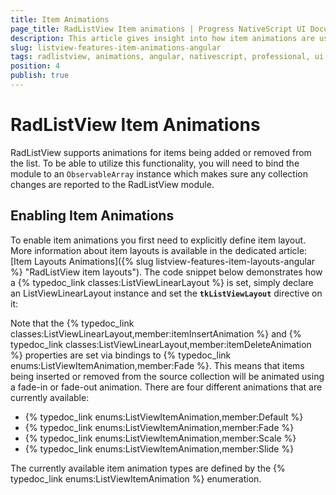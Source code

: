 ```yaml
---
title: Item Animations
page_title: RadListView Item animations | Progress NativeScript UI Documentation
description: This article gives insight into how item animations are used with RadListView.
slug: listview-features-item-animations-angular
tags: radlistview, animations, angular, nativescript, professional, ui
position: 4
publish: true
---
```

# RadListView Item Animations
RadListView supports animations for items being added or removed from the list. To be able to utilize this functionality, you will need to bind the module to an `ObservableArray` instance which makes sure any collection changes are reported to the RadListView module.

## Enabling Item Animations
To enable item animations you first need to explicitly define item layout. More information about item layouts is available in the dedicated article: [Item Layouts Animations]({% slug listview-features-item-layouts-angular %} "RadListView item layouts"). The code snippet below demonstrates how a {% typedoc_link classes:ListViewLinearLayout %} is set, simply declare an ListViewLinearLayout instance and set the **`tkListViewLayout`** directive on it:

<snippet id='angular-listview-item-animations-html'/>

Note that the {% typedoc_link classes:ListViewLinearLayout,member:itemInsertAnimation %} and {% typedoc_link classes:ListViewLinearLayout,member:itemDeleteAnimation %} properties are set via bindings to {% typedoc_link enums:ListViewItemAnimation,member:Fade %}. This means that items being inserted or removed from the source collection will be animated using a fade-in or fade-out animation. There are four different animations that are currently available:

- {% typedoc_link enums:ListViewItemAnimation,member:Default %}
- {% typedoc_link enums:ListViewItemAnimation,member:Fade %}
- {% typedoc_link enums:ListViewItemAnimation,member:Scale %}
- {% typedoc_link enums:ListViewItemAnimation,member:Slide %}

The currently available item animation types are defined by the {% typedoc_link enums:ListViewItemAnimation %} enumeration.
